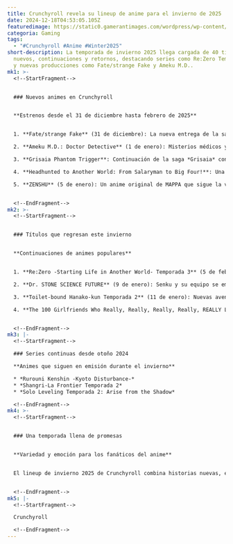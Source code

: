 ```yaml
---
title: Crunchyroll revela su lineup de anime para el invierno de 2025
date: 2024-12-18T04:53:05.105Z
featuredimage: https://static0.gamerantimages.com/wordpress/wp-content/uploads/2024/12/crunchyroll-winter-2025-lineup-featured-image.jpg?q=70&fit=crop&w=1140&h=&dpr=1
categoria: Gaming
tags:
  - "#Crunchyroll #Anime #Winter2025"
short-description: La temporada de invierno 2025 llega cargada de 40 títulos
  nuevos, continuaciones y retornos, destacando series como Re:Zero Temporada 3
  y nuevas producciones como Fate/strange Fake y Ameku M.D..
mk1: >-
  <!--StartFragment-->


  ### Nuevos animes en Crunchyroll


  **Estrenos desde el 31 de diciembre hasta febrero de 2025**


  1. **Fate/strange Fake** (31 de diciembre): La nueva entrega de la saga *Fate*, producida por A-1 Pictures, explora un nuevo Grial en América.

  2. **Ameku M.D.: Doctor Detective** (1 de enero): Misterios médicos y criminales en un hospital único.

  3. **Grisaia Phantom Trigger**: Continuación de la saga *Grisaia* con nuevas protagonistas en una narrativa llena de acción.

  4. **Headhunted to Another World: From Salaryman to Big Four!**: Una comedia isekai con un giro inesperado.

  5. **ZENSHU** (5 de enero): Un anime original de MAPPA que sigue la vida de una directora joven con un reto inesperado en el género romántico.


  <!--EndFragment-->
mk2: >-
  <!--StartFragment-->


  ### Títulos que regresan este invierno


  **Continuaciones de animes populares**


  1. **Re:Zero -Starting Life in Another World- Temporada 3** (5 de febrero): Subaru y Emilia enfrentan nuevos desafíos en Priestella.

  2. **Dr. STONE SCIENCE FUTURE** (9 de enero): Senku y su equipo se embarcan en una misión a América para salvar a la humanidad.

  3. **Toilet-bound Hanako-kun Temporada 2** (11 de enero): Nuevas aventuras en Kamome Academy para desentrañar los misterios de los Siete Maravillas.

  4. **The 100 Girlfriends Who Really, Really, Really, Really, REALLY Love You Temporada 2** (12 de enero): Rentaro continúa lidiando con su peculiar destino romántico.


  <!--EndFragment-->
mk3: |-
  <!--StartFragment-->

  ### Series continuas desde otoño 2024

  **Animes que siguen en emisión durante el invierno**

  * *Rurouni Kenshin -Kyoto Disturbance-*
  * *Shangri-La Frontier Temporada 2*
  * *Solo Leveling Temporada 2: Arise from the Shadow*

  <!--EndFragment-->
mk4: >-
  <!--StartFragment-->


  ### Una temporada llena de promesas


  **Variedad y emoción para los fanáticos del anime**


  El lineup de invierno 2025 de Crunchyroll combina historias nuevas, emocionantes continuaciones y títulos esperados, asegurando algo para todos los gustos. La plataforma se reafirma como líder en la transmisión de anime.


  <!--EndFragment-->
mk5: |-
  <!--StartFragment-->

  Crunchyroll

  <!--EndFragment-->
---
```

